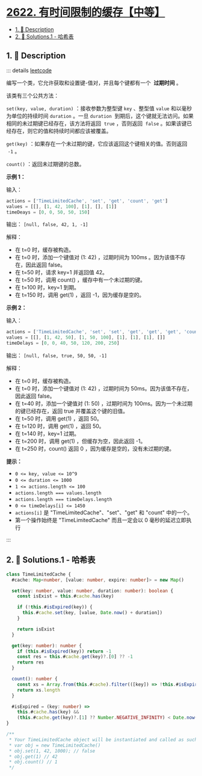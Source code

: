 # [2622. 有时间限制的缓存【中等】](https://github.com/tnotesjs/TNotes.leetcode/tree/main/notes/2622.%20%E6%9C%89%E6%97%B6%E9%97%B4%E9%99%90%E5%88%B6%E7%9A%84%E7%BC%93%E5%AD%98%E3%80%90%E4%B8%AD%E7%AD%89%E3%80%91)

<!-- region:toc -->

- [1. 📝 Description](#1--description)
- [2. 🎯 Solutions.1 - 哈希表](#2--solutions1---哈希表)

<!-- endregion:toc -->

## 1. 📝 Description

::: details [leetcode](https://leetcode.cn/problems/cache-with-time-limit/)

编写一个类，它允许获取和设置键-值对，并且每个键都有一个  **过期时间** 。

该类有三个公共方法：

`set(key, value, duration)` ：接收参数为整型键 `key` 、整型值 `value` 和以毫秒为单位的持续时间 `duration` 。一旦 `duration`  到期后，这个键就无法访问。如果相同的未过期键已经存在，该方法将返回  `true` ，否则返回  `false` 。如果该键已经存在，则它的值和持续时间都应该被覆盖。

`get(key)` ：如果存在一个未过期的键，它应该返回这个键相关的值。否则返回  `-1` 。

`count()` ：返回未过期键的总数。

**示例 1：**

输入：

```js
actions = ['TimeLimitedCache', 'set', 'get', 'count', 'get']
values = [[], [1, 42, 100], [1], [], [1]]
timeDeays = [0, 0, 50, 50, 150]
```

输出： `[null, false, 42, 1, -1]`

解释：

- 在 t=0 时，缓存被构造。
- 在 t=0 时，添加一个键值对 (1: 42) ，过期时间为 100ms 。因为该值不存在，因此返回 false。
- 在 t=50 时，请求 key=1 并返回值 42。
- 在 t=50 时，调用 count() ，缓存中有一个未过期的键。
- 在 t=100 时，key=1 到期。
- 在 t=150 时，调用 get(1) ，返回 -1，因为缓存是空的。

**示例 2：**

输入：

```js
actions = ['TimeLimitedCache', 'set', 'set', 'get', 'get', 'get', 'count']
values = [[], [1, 42, 50], [1, 50, 100], [1], [1], [1], []]
timeDelays = [0, 0, 40, 50, 120, 200, 250]
```

输出： `[null, false, true, 50, 50, -1]`

解释：

- 在 t=0 时，缓存被构造。
- 在 t=0 时，添加一个键值对 (1: 42) ，过期时间为 50ms。因为该值不存在，因此返回 false。
- 在 t=40 时，添加一个键值对 (1: 50) ，过期时间为 100ms。因为一个未过期的键已经存在，返回 true 并覆盖这个键的旧值。
- 在 t=50 时，调用 get(1) ，返回 50。
- 在 t=120 时，调用 get(1) ，返回 50。
- 在 t=140 时，key=1 过期。
- 在 t=200 时，调用 get(1) ，但缓存为空，因此返回 -1。
- 在 t=250 时，count() 返回 0 ，因为缓存是空的，没有未过期的键。

**提示：**

- `0 <= key, value <= 10^9`
- `0 <= duration <= 1000`
- `1 <= actions.length <= 100`
- `actions.length === values.length`
- `actions.length === timeDelays.length`
- `0 <= timeDelays[i] <= 1450`
- `actions[i]` 是 "TimeLimitedCache"、"set"、"get" 和 "count" 中的一个。
- 第一个操作始终是 "TimeLimitedCache" 而且一定会以 0 毫秒的延迟立即执行

:::

## 2. 🎯 Solutions.1 - 哈希表

```ts
class TimeLimitedCache {
  #cache: Map<number, [value: number, expire: number]> = new Map()

  set(key: number, value: number, duration: number): boolean {
    const isExist = this.#cache.has(key)

    if (!this.#isExpired(key)) {
      this.#cache.set(key, [value, Date.now() + duration])
    }

    return isExist
  }

  get(key: number): number {
    if (this.#isExpired(key)) return -1
    const res = this.#cache.get(key)?.[0] ?? -1
    return res
  }

  count(): number {
    const xs = Array.from(this.#cache).filter(([key]) => !this.#isExpired(key))
    return xs.length
  }

  #isExpired = (key: number) =>
    this.#cache.has(key) &&
    (this.#cache.get(key)?.[1] ?? Number.NEGATIVE_INFINITY) < Date.now()
}

/**
 * Your TimeLimitedCache object will be instantiated and called as such:
 * var obj = new TimeLimitedCache()
 * obj.set(1, 42, 1000); // false
 * obj.get(1) // 42
 * obj.count() // 1
 */
```

